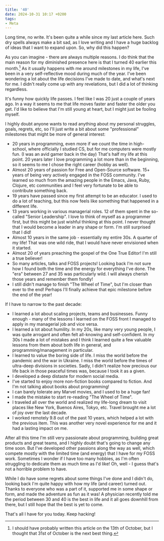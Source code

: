 ```yaml
---
title: '40'
date: 2024-10-31 10:17 +0200
tags:
- Meta
---
```


Long time, no write. It's been quite a while since my last article here.
Such dry spells always make a bit sad, as I love writing and I have a huge
backlog of ideas that I want to expand upon. So, why did this happen?

As you can imagine - there are always multiple reasons. I do think that the main reason
for my diminished presence here is that I turned 40 earlier this month.[^1]
As it usually happens with me around milestones in my life, I've been in a very
self-reflective mood during much of the year. I've been wondering a lot about the life decisions
I've made to date, and what's next for me. I didn't really come up with any revelations, but
I did a lot of thinking regardless.

It's funny how quickly life passes. I feel like I was 20 just a couple of years ago. In a way it seems to me that life moves faster and faster the older you get. I'd like to
believe that I'm still young at heart, but I might just be fooling myself.

I highly doubt anyone wants to read anything about my personal struggles, goals, regrets, etc, so I'll just write a bit about some "professional" milestones that might be more of general interest:

- 20 years in programming, even more if we count the time in high-school, where officially I studied CS, but for me computers were mostly fun. (I was an avid gamer back in the day) That's half my life at this point. 20 years later I love programming a lot more than in the beginning, so it seems to me I chose the right career (hobby as well).
- Almost 20 years of passion for Free and Open-Source software. 15+ years of being very actively engaged in the FOSS community. I've learned so much from the amazing people in the Emacs, Java, Ruby, Clojure, etc communities and I feel very fortunate to be able to contribute something back.
- 19 years have passed since my first attempt to be an educator. I used to do a lot of teaching, but this now feels like something that happened in a different life.
- 13 years working in various managerial roles. 12 of them spent in the so-called "Senior Leadership". I love to think of myself as a programmer first, but this might be just wishful thinking at this point. I never thought that I would become a leader in any shape or form. I'm still surprised that I did!
- Almost 10 years in the same job - essentially my entire 30s. A quarter of my life! That was one wild ride, that I would have never envisioned when it started.
- Almost 20 of years preaching the gospel of the One True Editor! I'm still a true believer!
- So many articles, talks and FOSS projects! Looking back I'm not sure how I found both the time and the energy for everything I've done. The "era" between 27 and 35 was particularly wild. I will always cherish those years and remember them fondly!
- I still didn't manage to finish "The Wheel of Time", but I'm closer than ever to the end! Perhaps I'll finally achieve that epic milestone before the end of the year!

If I have to narrow to the past decade:

- I learned a lot about scaling projects, teams and businesses. Funny enough - many of the lessons I learned on the FOSS front I managed to apply in my managerial job and vice versa.
- I learned a lot about humility. In my 20s, like many very young people, I was quite arrogant and often felt all-knowing and self-confident. In my 30s I made a lot of mistakes and I think I learned quite a few valuable lessons from them about both life in general, and programming/management in particular.
- I learned to value the boring side of life. I miss the world before the pandemic and the war in Ukraine. I miss the world before the times of ultra-deep divisions in societies. Sadly, I didn't realize how precious our life back in those peaceful times was, because I took it as a given.
- I developed a deep distaste for modern social media.
- I've started to enjoy more non-fiction books compared to fiction. And I'm not talking about books about programming!
- I can barely tolerate any Marvel movies, and I used to be a huge fan!
- I made the mistake to start re-reading "The Wheel of Time".
- I traveled all over the world and realized my life-long dream to visit places like New York, Buenos Aires, Tokyo, etc. Travel brought me a lot of joy over the last decade.
- I worked remotely 9.8 out of the past 10 years, which helped a lot with the previous item. This was another very novel experience for me and it had a lasting impact on me.

After all this time I'm still very passionate about programming, building great products and great teams, and I highly doubt that's going to change any time soon. But I've developed other passions along the way as well, which compete mostly with the limited time (and energy) that I have for my FOSS work. Sometimes I wonder if I have too many hobbies, as I'm often struggling to dedicate them as much time as I'd like! Oh, well - I guess that's not a horrible problem to have.

While I do have some regrets about some things I've done and I didn't do, looking back I'm quite happy with how my life (and career) turned out. Thanks to everyone who was a part of it, supported me in some shape or form, and made the adventure as fun as it was! A physician recently told me the period between 30 and 40 is the best in life and it all goes downhill from there, but I still hope that the best is yet to come.

That's all I have for you today. Keep hacking!

[^1]: I should have probably written this article on the 13th of October, but I thought that
31st of October is the next best thing.

